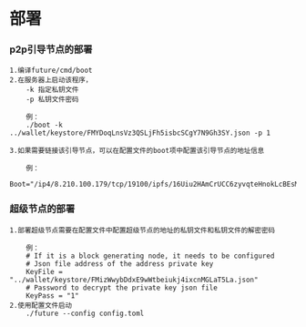 # 部署

### p2p引导节点的部署

    1.编译future/cmd/boot
    2.在服务器上启动该程序，
        -k 指定私钥文件
        -p 私钥文件密码
        
        例：
        ./boot -k ../wallet/keystore/FMYDoqLnsVz3QSLjFh5isbcSCgY7N9Gh3SY.json -p 1
       
    3.如果需要链接该引导节点，可以在配置文件的boot项中配置该引导节点的地址信息
       
        例：
        Boot="/ip4/8.210.100.179/tcp/19100/ipfs/16Uiu2HAmCrUCC6zyvqteHnokLcBEsMVz6FsXmskLzipXMTLTVg4N"
      
### 超级节点的部署

    1.部署超级节点需要在配置文件中配置超级节点的地址的私钥文件和私钥文件的解密密码
       
        例：
        # If it is a block generating node, it needs to be configured
        # Json file address of the address private key
        KeyFile = "../wallet/keystore/FMizWwybDdxE9wWtbeiukj4ixcnMGLaT5La.json"
        # Password to decrypt the private key json file
        KeyPass = "1"
    2.使用配置文件启动
        ./future --config config.toml
   
        